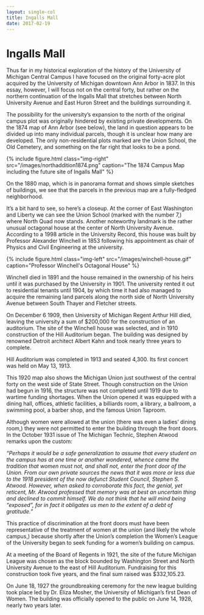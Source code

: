 ```yaml
---
layout: single-col
title: Ingalls Mall
date: 2017-02-19
---
```

# Ingalls Mall

Thus far in my historical exploration of the history of the University of Michigan Central Campus I have focused on the original forty-acre plot acquired by the University of Michigan downtown Ann Arbor in 1837. In this essay, however, I will focus not on the central forty, but rather on the northern continuation of the Ingalls Mall that stretches between North University Avenue and East Huron Street and the buildings surrounding it.

The possibility for the university’s expansion to the north of the original campus plot was originally hindered by existing private developments. On the 1874 map of Ann Arbor (see below), the land in question appears to be divided up into many individual parcels, though it is unclear how many are developed. The only non-residential plots marked are the Union School, the Old Cemetery, and something on the far right that looks to be a pond.

{% include figure.html class="img-right" src="/images/northaddition1874.png" caption="The 1874 Campus Map including the future site of Ingalls Mall" %}

On the 1880 map, which is in panorama format and shows simple sketches of buildings, we see that the parcels in the previous map are a fully-fledged neighborhood.

It’s a bit hard to see, so here’s a closeup. At the corner of East Washington and Liberty we can see the Union School (marked with the number 7,) where North Quad now stands. Another noteworthy landmark is the rather unusual octagonal house at the center of North University Avenue. According to a 1998 article in the University Record, this house was built by Professor Alexander Winchell in 1853 following his appointment as chair of Physics and Civil Engineering at the university.

{% include figure.html class="img-left" src="/images/winchell-house.gif" caption="Professor Winchell's Octagonal House" %}

Winchell died in 1891 and the house remained in the ownership of his heirs until it was purchased by the University in 1901. The university rented it out to residential tenants until 1904, by which time it had also managed to acquire the remaining land parcels along the north side of North University Avenue between South Thayer and Fletcher streets.

On December 6 1909, then University of Michigan Regent Arthur Hill died, leaving the university a sum of $200,000 for the construction of an auditorium. The site of the Winchell house was selected, and in 1910 construction of the Hill Auditorium began. The building was designed by renowned Detroit architect Albert Kahn and took nearly three years to complete.

Hill Auditorium was completed in 1913 and seated 4,300. Its first concert was held on May 13, 1913.


This 1920 map also shows the Michigan Union just southwest of the central forty on the west side of State Street. Though construction on the Union had begun in 1916, the structure was not completed until 1919 due to wartime funding shortages. When the Union opened it was equipped with a dining hall, offices, athletic facilities, a billiards room, a library, a ballroom, a swimming pool, a barber shop, and the famous Union Taproom.

Although women were allowed at the union (there was even a ladies’ dining room,) they were not permitted to enter the building through the front doors. In the October 1931 issue of The Michigan Technic, Stephen Atwood remarks upon the custom:

_“Perhaps it would be a safe generalization to assume that every student on the campus has at one time or another wondered, whence came the tradition that women must not, and shall not, enter the front door of the Union. From our own private sources the news that it was more or less due to the 1918 president of the now defunct Student Council, Stephen S. Atwood. However, when asked to corroborate this fact, the genial, yet reticent, Mr. Atwood professed that memory was at best an uncertain thing and declined to commit himself. We do not think that he will mind being “exposed”, for in fact it obligates us men to the extent of a debt of gratitude.”_

This practice of discrimination at the front doors must have been representative of the treatment of women at the union (and likely the whole campus,) because shortly after the Union’s completion the Women’s League of the University began to seek funding for a women’s building on campus.

At a meeting of the Board of Regents in 1921, the site of the future Michigan League was chosen as the block bounded by Washington Street and North University Avenue to the east of Hill Auditorium. Fundraising for this construction took five years, and the final sum raised was $332,105.23.

On June 18, 1927 the groundbreaking ceremony for the new league building took place led by Dr. Eliza Mosher, the University of Michigan’s first Dean of Women. The building was officially opened to the public on June 14, 1928, nearly two years later.
